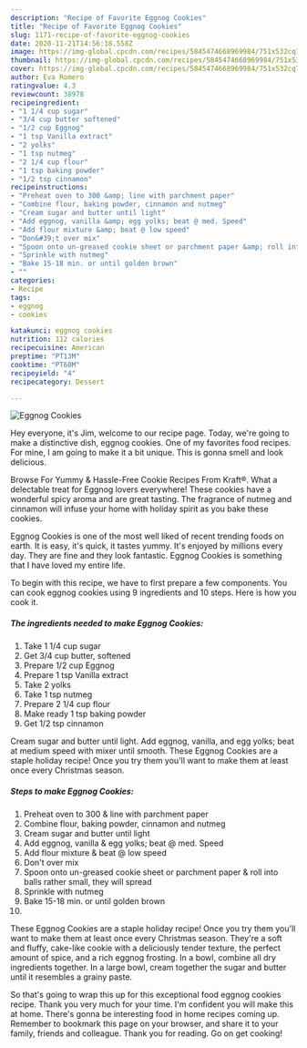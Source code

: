 ```yaml
---
description: "Recipe of Favorite Eggnog Cookies"
title: "Recipe of Favorite Eggnog Cookies"
slug: 1171-recipe-of-favorite-eggnog-cookies
date: 2020-11-21T14:56:18.558Z
image: https://img-global.cpcdn.com/recipes/5845474668969984/751x532cq70/eggnog-cookies-recipe-main-photo.jpg
thumbnail: https://img-global.cpcdn.com/recipes/5845474668969984/751x532cq70/eggnog-cookies-recipe-main-photo.jpg
cover: https://img-global.cpcdn.com/recipes/5845474668969984/751x532cq70/eggnog-cookies-recipe-main-photo.jpg
author: Eva Romero
ratingvalue: 4.3
reviewcount: 38978
recipeingredient:
- "1 1/4 cup sugar"
- "3/4 cup butter softened"
- "1/2 cup Eggnog"
- "1 tsp Vanilla extract"
- "2 yolks"
- "1 tsp nutmeg"
- "2 1/4 cup flour"
- "1 tsp baking powder"
- "1/2 tsp cinnamon"
recipeinstructions:
- "Preheat oven to 300 &amp; line with parchment paper"
- "Combine flour, baking powder, cinnamon and nutmeg"
- "Cream sugar and butter until light"
- "Add eggnog, vanilla &amp; egg yolks; beat @ med. Speed"
- "Add flour mixture &amp; beat @ low speed"
- "Don&#39;t over mix"
- "Spoon onto un-greased cookie sheet or parchment paper &amp; roll into balls rather small, they will spread"
- "Sprinkle with nutmeg"
- "Bake 15-18 min. or until golden brown"
- ""
categories:
- Recipe
tags:
- eggnog
- cookies

katakunci: eggnog cookies 
nutrition: 112 calories
recipecuisine: American
preptime: "PT13M"
cooktime: "PT60M"
recipeyield: "4"
recipecategory: Dessert

---
```



![Eggnog Cookies](https://img-global.cpcdn.com/recipes/5845474668969984/751x532cq70/eggnog-cookies-recipe-main-photo.jpg)

Hey everyone, it's Jim, welcome to our recipe page. Today, we're going to make a distinctive dish, eggnog cookies. One of my favorites food recipes. For mine, I am going to make it a bit unique. This is gonna smell and look delicious.

Browse For Yummy &amp; Hassle-Free Cookie Recipes From Kraft®. What a delectable treat for Eggnog lovers everywhere! These cookies have a wonderful spicy aroma and are great tasting. The fragrance of nutmeg and cinnamon will infuse your home with holiday spirit as you bake these cookies.

Eggnog Cookies is one of the most well liked of recent trending foods on earth. It is easy, it's quick, it tastes yummy. It's enjoyed by millions every day. They are fine and they look fantastic. Eggnog Cookies is something that I have loved my entire life.


To begin with this recipe, we have to first prepare a few components. You can cook eggnog cookies using 9 ingredients and 10 steps. Here is how you cook it.

<!--inarticleads1-->

##### The ingredients needed to make Eggnog Cookies:

1. Take 1 1/4 cup sugar
1. Get 3/4 cup butter, softened
1. Prepare 1/2 cup Eggnog
1. Prepare 1 tsp Vanilla extract
1. Take 2 yolks
1. Take 1 tsp nutmeg
1. Prepare 2 1/4 cup flour
1. Make ready 1 tsp baking powder
1. Get 1/2 tsp cinnamon


Cream sugar and butter until light. Add eggnog, vanilla, and egg yolks; beat at medium speed with mixer until smooth. These Eggnog Cookies are a staple holiday recipe! Once you try them you&#39;ll want to make them at least once every Christmas season. 

<!--inarticleads2-->

##### Steps to make Eggnog Cookies:

1. Preheat oven to 300 &amp; line with parchment paper
1. Combine flour, baking powder, cinnamon and nutmeg
1. Cream sugar and butter until light
1. Add eggnog, vanilla &amp; egg yolks; beat @ med. Speed
1. Add flour mixture &amp; beat @ low speed
1. Don&#39;t over mix
1. Spoon onto un-greased cookie sheet or parchment paper &amp; roll into balls rather small, they will spread
1. Sprinkle with nutmeg
1. Bake 15-18 min. or until golden brown
1. 


These Eggnog Cookies are a staple holiday recipe! Once you try them you&#39;ll want to make them at least once every Christmas season. They&#39;re a soft and fluffy, cake-like cookie with a deliciously tender texture, the perfect amount of spice, and a rich eggnog frosting. In a bowl, combine all dry ingredients together. In a large bowl, cream together the sugar and butter until it resembles a grainy paste. 

So that's going to wrap this up for this exceptional food eggnog cookies recipe. Thank you very much for your time. I'm confident you will make this at home. There's gonna be interesting food in home recipes coming up. Remember to bookmark this page on your browser, and share it to your family, friends and colleague. Thank you for reading. Go on get cooking!
